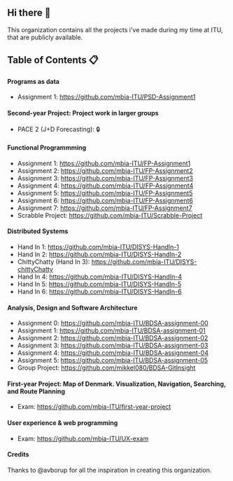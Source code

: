 ## Hi there 👋
This organization contains all the projects i've made during my time at ITU, that are publicly available.

## Table of Contents 📋
#### Programs as data
- Assignment 1: https://github.com/mbia-ITU/PSD-Assignment1

#### Second-year Project: Project work in larger groups
- PACE 2 (J+D Forecasting): 🔒

#### Functional Programmming
- Assignment 1: https://github.com/mbia-ITU/FP-Assignment1
- Assignment 2: https://github.com/mbia-ITU/FP-Assignment2
- Assignment 3: https://github.com/mbia-ITU/FP-Assignment3
- Assignment 4: https://github.com/mbia-ITU/FP-Assignment4
- Assignment 5: https://github.com/mbia-ITU/FP-Assignment5
- Assignment 6: https://github.com/mbia-ITU/FP-Assignment6
- Assignment 7: https://github.com/mbia-ITU/FP-Assignment7
- Scrabble Project: https://github.com/mbia-ITU/Scrabble-Project

#### Distributed Systems
- Hand In 1: https://github.com/mbia-ITU/DISYS-HandIn-1
- Hand In 2: https://github.com/mbia-ITU/DISYS-HandIn-2
- ChittyChatty (Hand In 3): https://github.com/mbia-ITU/DISYS-chittyChatty
- Hand In 4: https://github.com/mbia-ITU/DISYS-HandIn-4
- Hand In 5: https://github.com/mbia-ITU/DISYS-HandIn-5
- Hand In 6: https://github.com/mbia-ITU/DISYS-HandIn-6

#### Analysis, Design and Software Architecture
- Assignment 0: https://github.com/mbia-ITU/BDSA-assignment-00
- Assignment 1: https://github.com/mbia-ITU/BDSA-assignment-01
- Assignment 2: https://github.com/mbia-ITU/BDSA-assignment-02
- Assignment 3: https://github.com/mbia-ITU/BDSA-assignment-03
- Assignment 4: https://github.com/mbia-ITU/BDSA-assignment-04
- Assignment 5: https://github.com/mbia-ITU/BDSA-assignment-05
- Group Project: https://github.com/mikkel080/BDSA-GitInsight

#### First-year Project: Map of Denmark. Visualization, Navigation, Searching, and Route Planning
- Exam: https://github.com/mbia-ITU/first-year-project

#### User experience & web programming
- Exam: https://github.com/mbia-ITU/UX-exam


#### Credits
Thanks to @avborup for all the inspiration in creating this organization.

